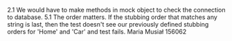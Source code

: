 2.1 We would have to make methods in mock object to check the connection to database. 
5.1 The order matters. If the stubbing  order that matches any string is last, then the test doesn't see our previously defined stubbing orders for 'Home' and 'Car' and test fails.
Maria Musiał 156062
